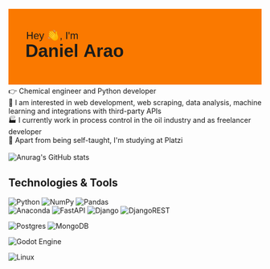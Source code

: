 ![Header](/header.png)
:point_right: Chemical engineer and Python developer <br />
:runner: I am interested in web development, web scraping, data analysis, machine learning and integrations with third-party APIs <br />
:factory: I currently work in process control in the oil industry and as freelancer developer <br />
🦾 Apart from being self-taught, I'm studying at Platzi <br />
<br />
![Anurag's GitHub stats](https://github-readme-stats.vercel.app/api?username=araod14&show_icons=true&theme=merko)<br />
## Technologies & Tools
![Python](https://img.shields.io/badge/python-3670A0?style=for-the-badge&logo=python&logoColor=ffdd54)
![NumPy](https://img.shields.io/badge/numpy-%23013243.svg?style=for-the-badge&logo=numpy&logoColor=white)
![Pandas](https://img.shields.io/badge/pandas-%23150458.svg?style=for-the-badge&logo=pandas&logoColor=white)  
![Anaconda](https://img.shields.io/badge/Anaconda-%2344A833.svg?style=for-the-badge&logo=anaconda&logoColor=white)
![FastAPI](https://img.shields.io/badge/FastAPI-005571?style=for-the-badge&logo=fastapi)
![Django](https://img.shields.io/badge/django-%23092E20.svg?style=for-the-badge&logo=django&logoColor=white)
![DjangoREST](https://img.shields.io/badge/DJANGO-REST-ff1709?style=for-the-badge&logo=django&logoColor=white&color=ff1709&labelColor=gray)

![Postgres](https://img.shields.io/badge/postgres-%23316192.svg?style=for-the-badge&logo=postgresql&logoColor=white)
![MongoDB](https://img.shields.io/badge/MongoDB-%234ea94b.svg?style=for-the-badge&logo=mongodb&logoColor=white)


![Godot Engine](https://img.shields.io/badge/GODOT-%23FFFFFF.svg?style=for-the-badge&logo=godot-engine)

![Linux](https://img.shields.io/badge/Linux-FCC624?style=for-the-badge&logo=linux&logoColor=black)
  


<!---
araod14/araod14 is a ✨ special ✨ repository because its `README.md` (this file) appears on your GitHub profile.
You can click the Preview link to take a look at your changes.
--->


